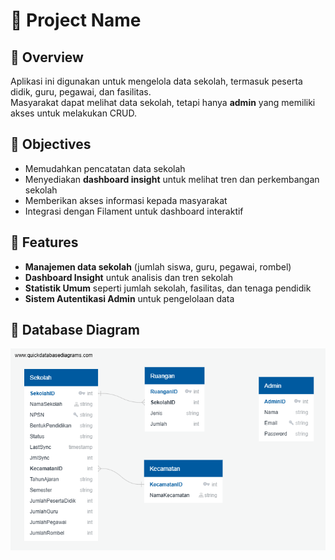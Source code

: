 # 📌 Project Name

## 📖 Overview

Aplikasi ini digunakan untuk mengelola data sekolah, termasuk peserta didik, guru, pegawai, dan fasilitas.  
Masyarakat dapat melihat data sekolah, tetapi hanya **admin** yang memiliki akses untuk melakukan CRUD.

## 🎯 Objectives

-   Memudahkan pencatatan data sekolah
-   Menyediakan **dashboard insight** untuk melihat tren dan perkembangan sekolah
-   Memberikan akses informasi kepada masyarakat
-   Integrasi dengan Filament untuk dashboard interaktif

## 📂 Features

-   **Manajemen data sekolah** (jumlah siswa, guru, pegawai, rombel)
-   **Dashboard Insight** untuk analisis dan tren sekolah
-   **Statistik Umum** seperti jumlah sekolah, fasilitas, dan tenaga pendidik
-   **Sistem Autentikasi Admin** untuk pengelolaan data

## 📌 Database Diagram

![Database Diagram](docs/db_diagram.png)
